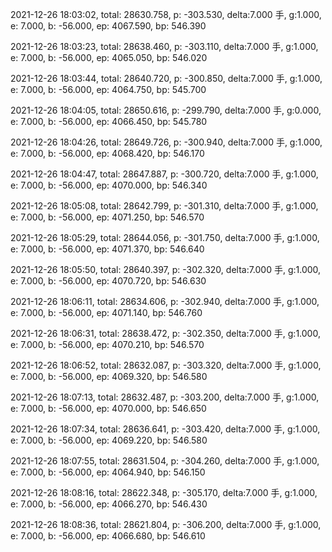 2021-12-26 18:03:02, total: 28630.758, p: -303.530, delta:7.000 手, g:1.000, e: 7.000, b: -56.000, ep: 4067.590, bp: 546.390

2021-12-26 18:03:23, total: 28638.460, p: -303.110, delta:7.000 手, g:1.000, e: 7.000, b: -56.000, ep: 4065.050, bp: 546.020

2021-12-26 18:03:44, total: 28640.720, p: -300.850, delta:7.000 手, g:1.000, e: 7.000, b: -56.000, ep: 4064.750, bp: 545.700

2021-12-26 18:04:05, total: 28650.616, p: -299.790, delta:7.000 手, g:0.000, e: 7.000, b: -56.000, ep: 4066.450, bp: 545.780

2021-12-26 18:04:26, total: 28649.726, p: -300.940, delta:7.000 手, g:1.000, e: 7.000, b: -56.000, ep: 4068.420, bp: 546.170

2021-12-26 18:04:47, total: 28647.887, p: -300.720, delta:7.000 手, g:1.000, e: 7.000, b: -56.000, ep: 4070.000, bp: 546.340

2021-12-26 18:05:08, total: 28642.799, p: -301.310, delta:7.000 手, g:1.000, e: 7.000, b: -56.000, ep: 4071.250, bp: 546.570

2021-12-26 18:05:29, total: 28644.056, p: -301.750, delta:7.000 手, g:1.000, e: 7.000, b: -56.000, ep: 4071.370, bp: 546.640

2021-12-26 18:05:50, total: 28640.397, p: -302.320, delta:7.000 手, g:1.000, e: 7.000, b: -56.000, ep: 4070.720, bp: 546.630

2021-12-26 18:06:11, total: 28634.606, p: -302.940, delta:7.000 手, g:1.000, e: 7.000, b: -56.000, ep: 4071.140, bp: 546.760

2021-12-26 18:06:31, total: 28638.472, p: -302.350, delta:7.000 手, g:1.000, e: 7.000, b: -56.000, ep: 4070.210, bp: 546.570

2021-12-26 18:06:52, total: 28632.087, p: -303.320, delta:7.000 手, g:1.000, e: 7.000, b: -56.000, ep: 4069.320, bp: 546.580

2021-12-26 18:07:13, total: 28632.487, p: -303.200, delta:7.000 手, g:1.000, e: 7.000, b: -56.000, ep: 4070.000, bp: 546.650

2021-12-26 18:07:34, total: 28636.641, p: -303.420, delta:7.000 手, g:1.000, e: 7.000, b: -56.000, ep: 4069.220, bp: 546.580

2021-12-26 18:07:55, total: 28631.504, p: -304.260, delta:7.000 手, g:1.000, e: 7.000, b: -56.000, ep: 4064.940, bp: 546.150

2021-12-26 18:08:16, total: 28622.348, p: -305.170, delta:7.000 手, g:1.000, e: 7.000, b: -56.000, ep: 4066.270, bp: 546.430

2021-12-26 18:08:36, total: 28621.804, p: -306.200, delta:7.000 手, g:1.000, e: 7.000, b: -56.000, ep: 4066.680, bp: 546.610